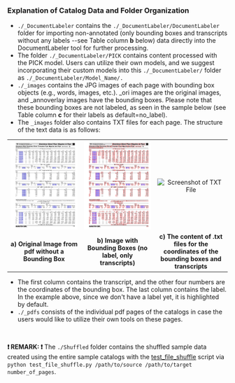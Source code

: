 ### Explanation of Catalog Data and Folder Organization
- `./_DocumentLabeler` contains the `./_DocumentLabeler/DocumentLabeler` folder for importing non-annotated (only bounding boxes and transcripts without any labels --see Table column **b** below) data directly into the DocumentLabeler tool for further processing.  
- The folder `./_DocumentLabeler/PICK` contains content processed with the PICK model. Users can utilize their own models, and we suggest incorporating their custom models into this `./_DocumentLabeler/` folder as `./_DocumentLabeler/Model_Name/.`  
- `./_images` contains the JPG images of each page with bounding box objects (e.g., words, images, etc.). _ori images are the original images, and _annoverlay images have the bounding boxes. Please note that these bounding boxes are not labeled, as seen in the sample below (see Table column **c** for their labels as default=no_label).  
- The `_images` folder also contains TXT files for each page. The structure of the text data is as follows:  
<table style="width:100%; text-align:center;">
  <tr>
    <td style="width:33.33%; text-align:center;"><img src="./Sample/McMasterCarr/_images/mcmaster-125_3378_10_ori.jpg" alt="Original Image" style="width:100%; margin: auto;"></td>
    <td style="width:33.33%; text-align:center;"><img src="./Sample/McMasterCarr/_images/mcmaster-125_3378_10_annoverlay.png" alt="Image with Bounding Boxes" style="width:100%; margin: auto;"></td>
    <td style="width:33.33%; text-align:center;"><img src="https://github.com/bankh/CatalogBank/assets/9688867/4d0fa4ea-5c2c-4286-b465-a65837edc3c5" alt="Screenshot of TXT File" style="width:100%; margin: auto;"></td>
  </tr>
  <tr>
    <td style="text-align:center;"><strong>a) Original Image from pdf without a Bounding Box</strong></td>
    <td style="text-align:center;"><strong>b) Image with Bounding Boxes (no label, only transcripts)</strong></td>
    <td style="text-align:center;"><strong>c) The content of .txt files for the coordinates of the bounding boxes and transcripts</strong></td>
  </tr>
</table>

- The first column contains the transcript, and the other four numbers are the coordinates of the bounding box. The last column contains the label. In the example above, since we don't have a label yet, it is highlighted by default.  
- `./_pdfs` consists of the individual pdf pages of the catalogs in case the users would like to utilize their own tools on these pages.  

<br>

**❗ REMARK: ❗** The `./Shuffled` folder contains the shuffled sample data created using the entire sample catalogs with the [test_file_shuffle](../Tools/test_file_shuffle.py) script via `python test_file_shuffle.py /path/to/source /path/to/target number_of_pages`.
